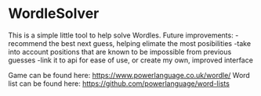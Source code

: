 # WordleSolver

This is a simple little tool to help solve Wordles.
Future improvements:
-recommend the best next guess, helping elimate the most posibilities
-take into account positions that are known to be impossible from previous guesses
-link it to api for ease of use, or create my own, improved interface

Game can be found here: https://www.powerlanguage.co.uk/wordle/
Word list can be found here: https://github.com/powerlanguage/word-lists